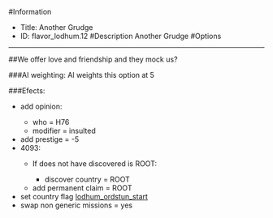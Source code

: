 #Information
 - Title: Another Grudge
 - ID: flavor_lodhum.12
#Description
Another Grudge
#Options

___
##We offer love and friendship and they mock us?

###AI weighting:
AI weights this option at 5


###Efects:<ul><li>add opinion:</li><ul><li>who = H76</li><li>modifier = insulted</li></ul><li>add prestige = -5</li><li>4093:</li><ul><li>If does not have discovered is ROOT:</li><ul><li>discover country = ROOT</li></ul><li>add permanent claim = ROOT</li></ul><li>set country flag [lodhum_ordstun_start](../flags/lodhum_ordstun_start.md)</li><li>swap non generic missions = yes</li></ul>
